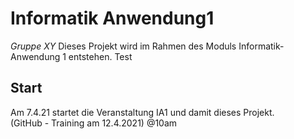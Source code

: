 # Informatik Anwendung1
*Gruppe XY*
Dieses Projekt wird im Rahmen des Moduls Informatik-Anwendung 1 entstehen. 
Test
## Start
Am 7.4.21 startet die Veranstaltung IA1 und damit dieses Projekt.  
(GitHub - Training am 12.4.2021) @10am